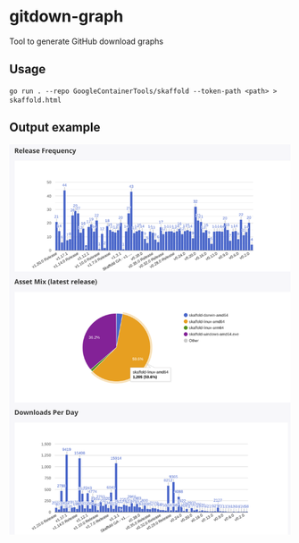 # gitdown-graph
Tool to generate GitHub download graphs

## Usage

```
go run . --repo GoogleContainerTools/skaffold --token-path <path> > skaffold.html
```

## Output example

<img src="docs/screenshot.png">

